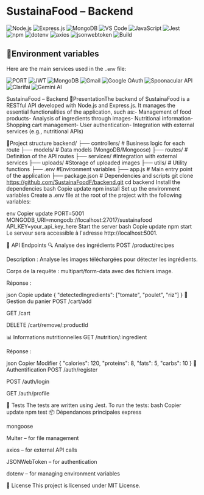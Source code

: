 

# SustainaFood – Backend

![Node.js](https://img.shields.io/badge/Node.js-339933?style=for-the-badge&logo=nodedotjs&logoColor=white)
![Express.js](https://img.shields.io/badge/Express.js-000000?style=for-the-badge&logo=express&logoColor=white)
![MongoDB](https://img.shields.io/badge/MongoDB-4EA94B?style=for-the-badge&logo=mongodb&logoColor=white)
![VS Code](https://img.shields.io/badge/VS--Code-007ACC?style=for-the-badge&logo=visual-studio-code&logoColor=white)
![JavaScript](https://img.shields.io/badge/JavaScript-F7DF1E?style=for-the-badge&logo=javascript&logoColor=black)
![Jest](https://img.shields.io/badge/Jest-C21325?style=for-the-badge&logo=jest&logoColor=white)
![npm](https://img.shields.io/badge/npm-CB3837?style=for-the-badge&logo=npm&logoColor=white)
![dotenv](https://img.shields.io/badge/dotenv-000000?style=for-the-badge&logo=github&logoColor=white)
![axios](https://img.shields.io/badge/axios-5A29E4?style=for-the-badge&logo=axios&logoColor=white)
![jsonwebtoken](https://img.shields.io/badge/jsonwebtoken-black?style=for-the-badge&logo=jsonwebtokens&logoColor=white)
![Build](https://img.shields.io/github/actions/workflow/status/SustainaFoodF/backend/ci.yml?branch=main&style=for-the-badge)
## 🔐Environment variables

Here are the main services used in the `.env` file:

![PORT](https://img.shields.io/badge/Port-5001-blue?style=for-the-badge)
![JWT](https://img.shields.io/badge/JWT-Secret-black?style=for-the-badge&logo=jsonwebtokens)
![MongoDB](https://img.shields.io/badge/MongoDB-Database-4EA94B?style=for-the-badge&logo=mongodb&logoColor=white)
![Gmail](https://img.shields.io/badge/Gmail-Auth-red?style=for-the-badge&logo=gmail&logoColor=white)
![Google OAuth](https://img.shields.io/badge/Google-OAuth2-4285F4?style=for-the-badge&logo=google&logoColor=white)
![Spoonacular API](https://img.shields.io/badge/Spoonacular-API-green?style=for-the-badge)
![Clarifai](https://img.shields.io/badge/Clarifai-Image_API-blueviolet?style=for-the-badge)
![Gemini AI](https://img.shields.io/badge/Gemini-AI_API-4285F4?style=for-the-badge&logo=google)



SustainaFood – Backend
🌿PresentationThe
backend of SustainaFood is a RESTful API developed with Node.js and Express.js. It manages the essential functionalities of the application, such as:- Management of food products- Analysis of ingredients through images- Nutritional information- Shopping cart management- User authentication- Integration with external services (e.g., nutritional APIs)

📁Project structure
backend/
├── controllers/      # Business logic for each route
├── models/            #  Data models  (MongoDB/Mongoose)
├── routes/            # Definition of the API routes
├── services/          #Integration with external services
├── uploads/           #Storage of uploaded images
├── utils/             # Utility functions
├── .env               #Environment variables
├── app.js             # Main entry point of the application
├── package.json      # Dependencies and scripts
git clone https://github.com/SustainaFoodF/backend.git
cd backend
Install the dependencies
bash
Copie
update
npm install
Set up the environment variables
Create a .env file at the root of the project with the following variables:

env
Copier
update
PORT=5001
MONGODB_URI=mongodb://localhost:27017/sustainafood
API_KEY=your_api_key_here
Start the server
bash
Copie
update
npm start
Le serveur sera accessible à l'adresse http://localhost:5001.

🧪 API Endpoints
🔍 Analyse des ingrédients
POST /product/recipes

Description : Analyse les images téléchargées pour détecter les ingrédients.

Corps de la requête : multipart/form-data avec des fichiers image.

Réponse :

json
Copie
update
{
  "detectedIngredients": ["tomate", "poulet", "riz"]
}
🛒 Gestion du panier
POST /cart/add

GET /cart

DELETE /cart/remove/:productId

📊 Informations nutritionnelles
GET /nutrition/:ingredient

Réponse :

json
Copier
Modifier
{
  "calories": 120,
  "proteins": 8,
  "fats": 5,
  "carbs": 10
}
🔐 Authentification
POST /auth/register

POST /auth/login

GET /auth/profile

🧪 Tests
The tests are written using Jest. To run the tests:
bash
Copier
update
npm test
📦 Dépendances principales
express

mongoose

Multer – for file management

axios – for external API calls

JSONWebToken – for authentication

dotenv – for managing environment variables

📄 License
This project is licensed under MIT License.

